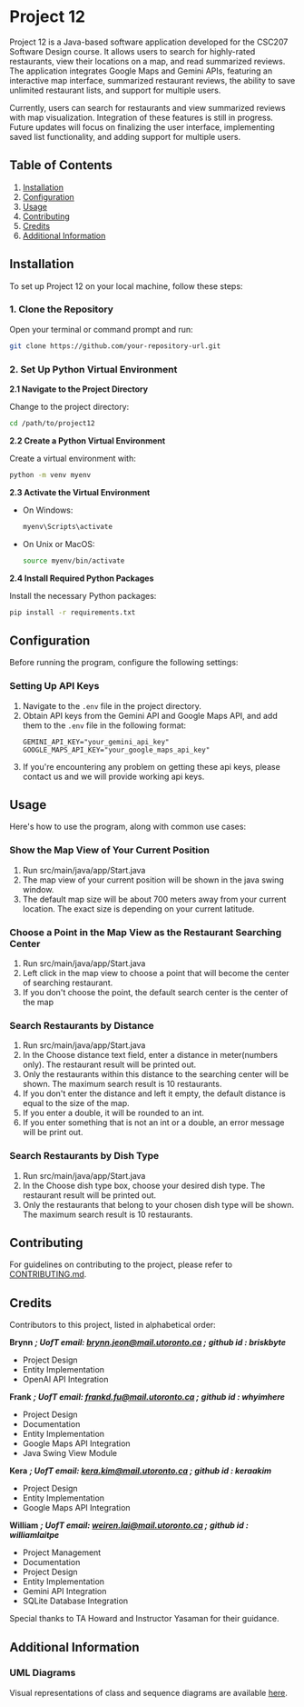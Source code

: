 # Project 12

Project 12 is a Java-based software application developed for the CSC207 Software Design course. It allows users to search for highly-rated restaurants, view their locations on a map, and read summarized reviews. The application integrates Google Maps and Gemini APIs, featuring an interactive map interface, summarized restaurant reviews, the ability to save unlimited restaurant lists, and support for multiple users.

Currently, users can search for restaurants and view summarized reviews with map visualization. Integration of these features is still in progress. Future updates will focus on finalizing the user interface, implementing saved list functionality, and adding support for multiple users.

## Table of Contents

1. [Installation](#installation)
2. [Configuration](#configuration)
3. [Usage](#usage)
4. [Contributing](#contributing)
5. [Credits](#credits)
6. [Additional Information](#additional-information)

## Installation

To set up Project 12 on your local machine, follow these steps:

### 1. Clone the Repository

Open your terminal or command prompt and run:
```bash
git clone https://github.com/your-repository-url.git
```

### 2. Set Up Python Virtual Environment

**2.1 Navigate to the Project Directory**

Change to the project directory:
```bash
cd /path/to/project12
```

**2.2 Create a Python Virtual Environment**

Create a virtual environment with:
```bash
python -m venv myenv
```

**2.3 Activate the Virtual Environment**

- On Windows:
  ```bash
  myenv\Scripts\activate
  ```
- On Unix or MacOS:
  ```bash
  source myenv/bin/activate
  ```

**2.4 Install Required Python Packages**

Install the necessary Python packages:
```bash
pip install -r requirements.txt
```

## Configuration

Before running the program, configure the following settings:

### Setting Up API Keys

1. Navigate to the `.env` file in the project directory.
2. Obtain API keys from the Gemini API and Google Maps API, and add them to the `.env` file in the following format:
   ```
   GEMINI_API_KEY="your_gemini_api_key"
   GOOGLE_MAPS_API_KEY="your_google_maps_api_key"
   ```
3. If you're encountering any problem on getting these api keys, please contact us and we will provide working api keys.

## Usage

Here's how to use the program, along with common use cases:

### Show the Map View of Your Current Position

1. Run src/main/java/app/Start.java
2. The map view of your current position will be shown in the java swing window.
3. The default map size will be about 700 meters away from your current location. The exact size is depending on your current latitude.

### Choose a Point in the Map View as the Restaurant Searching Center
1. Run src/main/java/app/Start.java
2. Left click in the map view to choose a point that will become the center of searching restaurant.
3. If you don't choose the point, the default search center is the center of the map

### Search Restaurants by Distance

1. Run src/main/java/app/Start.java
2. In the Choose distance text field, enter a distance in meter(numbers only). The restaurant result will be printed out.
3. Only the restaurants within this distance to the searching center will be shown. The maximum search result is 10 restaurants.
4. If you don't enter the distance and left it empty, the default distance is equal to the size of the map.
5. If you enter a double, it will be rounded to an int.
6. If you enter something that is not an int or a double, an error message will be print out.

### Search Restaurants by Dish Type

1. Run src/main/java/app/Start.java
2. In the Choose dish type box, choose your desired dish type. The restaurant result will be printed out. 
3. Only the restaurants that belong to your chosen dish type will be shown. The maximum search result is 10 restaurants.

## Contributing

For guidelines on contributing to the project, please refer to [CONTRIBUTING.md](CONTRIBUTING.md).

## Credits

Contributors to this project, listed in alphabetical order:

**Brynn**
***; UofT email: brynn.jeon@mail.utoronto.ca ;***
***github id : briskbyte***
- Project Design
- Entity Implementation
- OpenAI API Integration

**Frank**
***; UofT email: frankd.fu@mail.utoronto.ca ;***
***github id : whyimhere***
- Project Design
- Documentation
- Entity Implementation
- Google Maps API Integration
- Java Swing View Module

**Kera**
***; UofT email: kera.kim@mail.utoronto.ca ;***
***github id : keraakim***
- Project Design
- Entity Implementation
- Google Maps API Integration

**William**
***; UofT email: weiren.lai@mail.utoronto.ca ;***
***github id : williamlaitpe***
- Project Management
- Documentation
- Project Design
- Entity Implementation
- Gemini API Integration
- SQLite Database Integration

Special thanks to TA Howard and Instructor Yasaman for their guidance.

## Additional Information

### UML Diagrams

Visual representations of class and sequence diagrams are available [here](https://lucid.app/lucidchart/a25d3238-67e7-49fb-b829-9c842485de22/edit?invitationId=inv_403f0f3f-3919-487a-9133-a82ce071034f).
